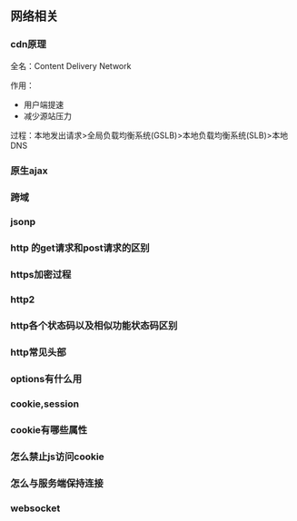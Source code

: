 ## 网络相关

### cdn原理

全名：Content Delivery Network

作用：

- 用户端提速
- 减少源站压力

过程：本地发出请求>全局负载均衡系统(GSLB)>本地负载均衡系统(SLB)>本地DNS

### 原生ajax

### 跨域

### jsonp

### http 的get请求和post请求的区别

### https加密过程

### http2

### http各个状态码以及相似功能状态码区别

### http常见头部

### options有什么用

### cookie,session

### cookie有哪些属性

### 怎么禁止js访问cookie

### 怎么与服务端保持连接

### websocket